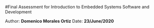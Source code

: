 #Final Assessment for Introduction to Embedded Systems Software and Development

Author: **Domenico Morales Ortiz**
Date: **23/June/2020**

